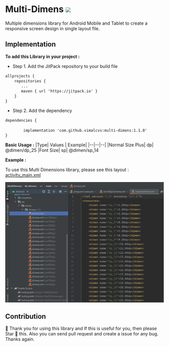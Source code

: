 # Multi-Dimens [![](https://jitpack.io/v/vimalcvs/multi-dimens.svg)](https://jitpack.io/#vimalcvs/multi-dimens)

Multiple dimensions library for Android Mobile and Tablet to create a responsive screen design in single layout file.

## Implementation
 **To add this Library in your project :**
 - Step 1. Add the JitPack repository to your build file
    
    
```
allprojects {
    repositories {
       ...
       maven { url 'https://jitpack.io' }
    }
}
 ```  
   
 - Step 2. Add the dependency
```
dependencies {
       
       	implementation 'com.github.vimalcvs:multi-dimens:1.1.0'
}
```
**Basic Usage :**
|Type| Values | Example|
|--|--|--|
|Normal Size Plus| dp| @dimen/dp_25
|Font Size| sp| @dimen/sp_14

**Example :**

To use this Multi Dimensions library, please see this layout  : [activity_main.xml](https://github.com/vimalcvs/multi-dimens/blob/main/app/src/main/res/layout/activity_main.xml)

![Alt desc](https://raw.githubusercontent.com/vimalcvs/multi-dimens/main/img.png)

## Contribution

🌟 Thank you for using this library and If this is useful for you, then please Star 🌟 this. Also you can send pull request and create a issue for any bug. Thanks again.
